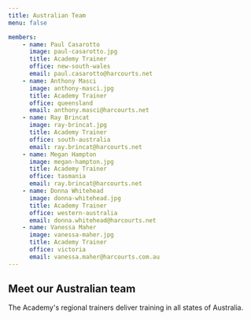 ```yaml
---
title: Australian Team
menu: false

members:
    - name: Paul Casarotto
      image: paul-casarotto.jpg
      title: Academy Trainer
      office: new-south-wales
      email: paul.casarotto@harcourts.net
    - name: Anthony Masci
      image: anthony-masci.jpg
      title: Academy Trainer
      office: queensland
      email: anthony.masci@harcourts.net
    - name: Ray Brincat
      image: ray-brincat.jpg
      title: Academy Trainer
      office: south-australia
      email: ray.brincat@harcourts.net
    - name: Megan Hampton
      image: megan-hampton.jpg
      title: Academy Trainer
      office: tasmania
      email: ray.brincat@harcourts.net
    - name: Donna Whitehead
      image: donna-whitehead.jpg
      title: Academy Trainer
      office: western-australia
      email: donna.whitehead@harcourts.net
    - name: Vanessa Maher
      image: vanessa-maher.jpg
      title: Academy Trainer
      office: victoria
      email: vanessa.maher@harcourts.com.au
---
```


## Meet our Australian team

The Academy's regional trainers deliver training in all states of Australia.
